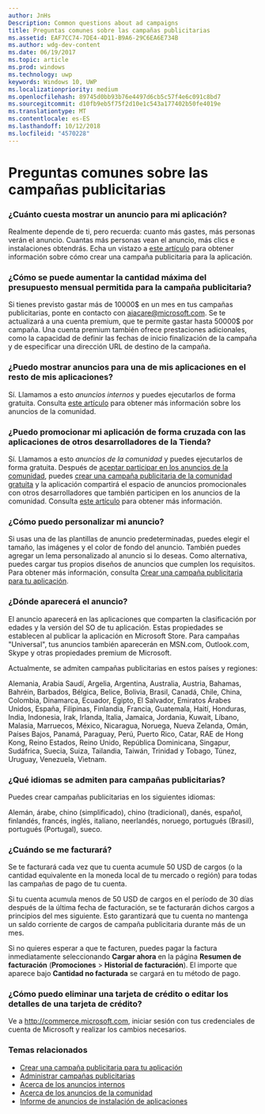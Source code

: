 ```yaml
---
author: JnHs
Description: Common questions about ad campaigns
title: Preguntas comunes sobre las campañas publicitarias
ms.assetid: EAF7CC74-7DE4-4D11-B9A6-29C6EA6E734B
ms.author: wdg-dev-content
ms.date: 06/19/2017
ms.topic: article
ms.prod: windows
ms.technology: uwp
keywords: Windows 10, UWP
ms.localizationpriority: medium
ms.openlocfilehash: 89745d0bb93b76e4497d6cb5c57f4e6c091c8bd7
ms.sourcegitcommit: d10fb9eb5f75f2d10e1c543a177402b50fe4019e
ms.translationtype: MT
ms.contentlocale: es-ES
ms.lasthandoff: 10/12/2018
ms.locfileid: "4570228"
---
```

# <a name="common-questions-about-ad-campaigns"></a>Preguntas comunes sobre las campañas publicitarias

### <a name="how-much-does-it-cost-to-run-an-ad-for-my-app"></a>¿Cuánto cuesta mostrar un anuncio para mi aplicación?

Realmente depende de ti, pero recuerda: cuanto más gastes, más personas verán el anuncio. Cuantas más personas vean el anuncio, más clics e instalaciones obtendrás. Echa un vistazo a [este artículo](create-an-ad-campaign-for-your-app.md) para obtener información sobre cómo crear una campaña publicitaria para la aplicación.

### <a name="how-can-i-increase-the-maximum-monthly-budget-amount-allowed-for-my-ad-campaign"></a>¿Cómo se puede aumentar la cantidad máxima del presupuesto mensual permitida para la campaña publicitaria?

Si tienes previsto gastar más de 10000$ en un mes en tus campañas publicitarias, ponte en contacto con [aiacare@microsoft.com](mailto:aiacare@microsoft.com). Se te actualizará a una cuenta premium, que te permite gastar hasta 50000$ por campaña. Una cuenta premium también ofrece prestaciones adicionales, como la capacidad de definir las fechas de inicio finalización de la campaña y de especificar una dirección URL de destino de la campaña.

### <a name="can-i-run-ads-for-one-of-my-apps-in-my-other-apps"></a>¿Puedo mostrar anuncios para una de mis aplicaciones en el resto de mis aplicaciones?

Sí. Llamamos a esto *anuncios internos* y puedes ejecutarlos de forma gratuita. Consulta [este artículo](about-house-ads.md) para obtener más información sobre los anuncios de la comunidad.

### <a name="can-i-cross-promote-my-app-with-apps-from-other-developers-in-the-store"></a>¿Puedo promocionar mi aplicación de forma cruzada con las aplicaciones de otros desarrolladores de la Tienda?

Sí. Llamamos a esto *anuncios de la comunidad* y puedes ejecutarlos de forma gratuita. Después de [aceptar participar en los anuncios de la comunidad](about-community-ads.md#opt-in-to-community-ads), puedes [crear una campaña publicitaria de la comunidad gratuita](create-an-ad-campaign-for-your-app.md) y la aplicación compartirá el espacio de anuncios promocionales con otros desarrolladores que también participen en los anuncios de la comunidad. Consulta [este artículo](about-community-ads.md) para obtener más información.

### <a name="how-can-i-customize-my-ad"></a>¿Cómo puedo personalizar mi anuncio?

Si usas una de las plantillas de anuncio predeterminadas, puedes elegir el tamaño, las imágenes y el color de fondo del anuncio. También puedes agregar un lema personalizado al anuncio si lo deseas. Como alternativa, puedes cargar tus propios diseños de anuncios que cumplen los requisitos. Para obtener más información, consulta [Crear una campaña publicitaria para tu aplicación](create-an-ad-campaign-for-your-app.md).

### <a name="where-will-my-ad-appear"></a>¿Dónde aparecerá el anuncio?

El anuncio aparecerá en las aplicaciones que comparten la clasificación por edades y la versión del SO de tu aplicación. Estas propiedades se establecen al publicar la aplicación en Microsoft Store. Para campañas "Universal", tus anuncios también aparecerán en MSN.com, Outlook.com, Skype y otras propiedades premium de Microsoft.

Actualmente, se admiten campañas publicitarias en estos países y regiones:

Alemania, Arabia Saudí, Argelia, Argentina, Australia, Austria, Bahamas, Bahréin, Barbados, Bélgica, Belice, Bolivia, Brasil, Canadá, Chile, China, Colombia, Dinamarca, Ecuador, Egipto, El Salvador, Emiratos Árabes Unidos, España, Filipinas, Finlandia, Francia, Guatemala, Haití, Honduras, India, Indonesia, Irak, Irlanda, Italia, Jamaica, Jordania, Kuwait, Líbano, Malasia, Marruecos, México, Nicaragua, Noruega, Nueva Zelanda, Omán, Países Bajos, Panamá, Paraguay, Perú, Puerto Rico, Catar, RAE de Hong Kong, Reino Estados, Reino Unido, República Dominicana, Singapur, Sudáfrica, Suecia, Suiza, Tailandia, Taiwán, Trinidad y Tobago, Túnez, Uruguay, Venezuela, Vietnam.

### <a name="what-languages-are-supported-for-ad-campaigns"></a>¿Qué idiomas se admiten para campañas publicitarias?

Puedes crear campañas publicitarias en los siguientes idiomas:

Alemán, árabe, chino (simplificado), chino (tradicional), danés, español, finlandés, francés, inglés, italiano, neerlandés, noruego, portugués (Brasil), portugués (Portugal), sueco.

### <a name="when-will-i-be-billed"></a>¿Cuándo se me facturará?

Se te facturará cada vez que tu cuenta acumule 50 USD de cargos (o la cantidad equivalente en la moneda local de tu mercado o región) para todas las campañas de pago de tu cuenta.

Si tu cuenta acumula menos de 50 USD de cargos en el período de 30 días después de la última fecha de facturación, se te facturarán dichos cargos a principios del mes siguiente. Esto garantizará que tu cuenta no mantenga un saldo corriente de cargos de campaña publicitaria durante más de un mes.

Si no quieres esperar a que te facturen, puedes pagar la factura inmediatamente seleccionando **Cargar ahora** en la página **Resumen de facturación** (**Promociones** > **Historial de facturación**). El importe que aparece bajo **Cantidad no facturada** se cargará en tu método de pago.

### <a name="how-do-i-delete-a-credit-card-or-edit-the-details-of-a-credit-card"></a>¿Cómo puedo eliminar una tarjeta de crédito o editar los detalles de una tarjeta de crédito?

Ve a <http://commerce.microsoft.com>, iniciar sesión con tus credenciales de cuenta de Microsoft y realizar los cambios necesarios.

### <a name="related-topics"></a>Temas relacionados

* [Crear una campaña publicitaria para tu aplicación](create-an-ad-campaign-for-your-app.md)
* [Administrar campañas publicitarias](managing-your-ad-campaign.md)
* [Acerca de los anuncios internos](about-house-ads.md)
* [Acerca de los anuncios de la comunidad](about-community-ads.md)
* [Informe de anuncios de instalación de aplicaciones](app-install-ads-reports.md)
